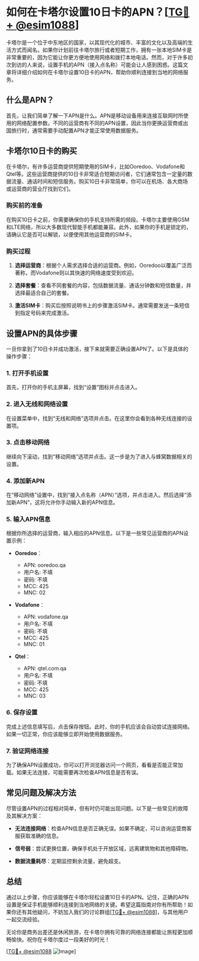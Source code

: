 # 如何在卡塔尔设置10日卡的APN？[[TG💪+ @esim1088](https://t.me/s/esim1088)]

卡塔尔是一个位于中东地区的国家，以其现代化的城市、丰富的文化以及高端的生活方式而闻名。如果你计划前往卡塔尔旅行或者短期工作，拥有一张本地SIM卡是非常重要的，因为它能让你更方便地使用网络和拨打本地电话。然而，对于许多初次到访的人来说，设置手机的APN（接入点名称）可能会让人感到困惑。这篇文章将详细介绍如何在卡塔尔设置10日卡的APN，帮助你顺利连接到当地的网络服务。

## 什么是APN？

首先，让我们简单了解一下APN是什么。APN是移动设备用来连接互联网时所使用的网络配置参数。不同的运营商有不同的APN设置，因此当你更换运营商或出国旅行时，通常需要手动配置APN才能正常使用数据服务。

## 卡塔尔10日卡的购买

在卡塔尔，有许多运营商提供短期使用的SIM卡，比如Ooredoo、Vodafone和Qtel等。这些运营商提供的10日卡非常适合短期访问者，它们通常包含一定量的数据流量、通话时间和短信服务。购买10日卡非常简单，你可以在机场、各大商场或运营商的营业厅找到它们。

### 购买前的准备

在购买10日卡之前，你需要确保你的手机支持所需的频段。卡塔尔主要使用GSM和LTE网络，所以大多数现代智能手机都能兼容。此外，如果你的手机是锁定的，请确认它是否可以解锁，以便使用其他运营商的SIM卡。

### 购买过程

1. **选择运营商**：根据个人需求选择合适的运营商。例如，Ooredoo以覆盖广泛而著称，而Vodafone则以其快速的网络速度受到欢迎。
   
2. **选择套餐**：查看不同套餐的内容，包括数据流量、通话分钟数和短信数量，并选择最适合自己的套餐。

3. **激活SIM卡**：购买后按照说明书上的步骤激活SIM卡。通常需要发送一条短信到指定号码来完成激活。

## 设置APN的具体步骤

一旦你拿到了10日卡并成功激活，接下来就需要正确设置APN了。以下是具体的操作步骤：

### 1. 打开手机设置

首先，打开你的手机主屏幕，找到“设置”图标并点击进入。

### 2. 进入无线和网络设置

在设置菜单中，找到“无线和网络”选项并点击。在这里你会看到各种无线连接的设置项。

### 3. 点击移动网络

继续向下滚动，找到“移动网络”选项并点击。这一步是为了进入与蜂窝数据相关的设置。

### 4. 添加新APN

在“移动网络”设置中，找到“接入点名称（APN）”选项，并点击进入。然后选择“添加新APN”，这将允许你手动输入新的APN信息。

### 5. 输入APN信息

根据你所选择的运营商，输入相应的APN信息。以下是一些常见运营商的APN设置示例：

- **Ooredoo**：
  - APN: ooredoo.qa
  - 用户名: 不填
  - 密码: 不填
  - MCC: 425
  - MNC: 02

- **Vodafone**：
  - APN: vodafone.qa
  - 用户名: 不填
  - 密码: 不填
  - MCC: 425
  - MNC: 01

- **Qtel**：
  - APN: qtel.com.qa
  - 用户名: 不填
  - 密码: 不填
  - MCC: 425
  - MNC: 03

### 6. 保存设置

完成上述信息填写后，点击保存按钮。此时，你的手机应该会自动尝试连接网络。如果一切正常，你应该能够立即开始使用数据服务。

### 7. 验证网络连接

为了确保APN设置成功，你可以打开浏览器访问一个网页，看看是否能正常加载。如果无法连接，可能需要再次检查APN信息是否有误。

## 常见问题及解决方法

尽管设置APN的过程相对简单，但有时仍可能出现问题。以下是一些常见的故障及其解决方案：

- **无法连接网络**：检查APN信息是否正确无误。如果不确定，可以咨询运营商客服获取准确的信息。
  
- **信号弱**：尝试更换位置，确保手机处于开放区域，远离建筑物和其他障碍物。

- **数据流量耗尽**：定期监控剩余流量，避免超支。

## 总结

通过以上步骤，你应该能够在卡塔尔轻松设置10日卡的APN。记住，正确的APN设置是保证手机能够顺利连接到当地网络的关键。希望这篇指南对你有所帮助！如果你还有其他疑问，不妨加入我们的讨论群组[[TG💪+ @esim1088](https://t.me/s/esim1088)]，与其他用户一起交流经验。

无论你是商务出差还是休闲旅游，在卡塔尔拥有可靠的网络连接都能让旅程更加顺畅愉快。祝你在卡塔尔度过一段美好的时光！

[[TG💪+ @esim1088](https://t.me/s/esim1088) ![Image](https://i.postimg.cc/4NQfJmqS/Snipaste-2025-05-13-00-14-12.png)]